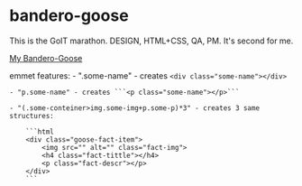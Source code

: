 # bandero-goose
This is the GoIT marathon. DESIGN, HTML+CSS, QA, PM. It's second for me.

[My Bandero-Goose](https://bandero-goose.netlify.app/)

emmet features:
    - ".some-name" - creates ```<div class="some-name"></div>```
    
    - "p.some-name" - creates ```<p class="some-name"></p>```
    
    - "(.some-conteiner>img.some-img+p.some-p)*3" - creates 3 same structures:
        
        ```html 
        <div class="goose-fact-item">
            <img src="" alt="" class="fact-img">
            <h4 class="fact-tittle"></h4>
            <p class="fact-descr"></p>
        </div>
        ```
